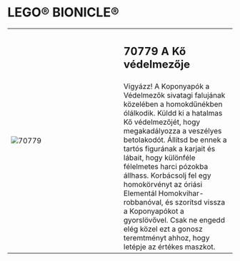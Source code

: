 # LEGO® BIONICLE®

<table width="100%">
<tr>
<td rowspan="2" width="50%"><img alt="70779" src="https://www.lego.com/cdn/cs/catalog/assets/blt805a7ad4c399f75b/1/LEGO_70779_box1_in_1488.png"></td>
<td><h2>70779 A Kő védelmezője</h2></td>
</tr>
<tr>
<td>Vigyázz! A Koponyapók a Védelmezők sivatagi falujának közelében a homokdűnékben ólálkodik. Küldd ki a hatalmas Kő védelmezőjét, hogy megakadályozza a veszélyes betolakodót. Állítsd be ennek a tartós figurának a karjait és lábait, hogy különféle félelmetes harci pózokba állhass. Korbácsolj fel egy homokörvényt az óriási Elementál Homokvihar-robbanóval, és szorítsd vissza a Koponyapókot a gyorslövővel. Csak ne engedd elég közel ezt a gonosz teremtményt ahhoz, hogy letépje az értékes maszkot.</td>
</tr>
</table>